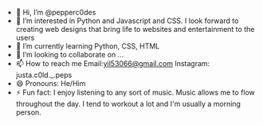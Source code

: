 - 👋 Hi, I’m @pepperc0des
- 👀 I’m interested in Python and Javascript and CSS. I look forward to creating web designs that bring life to websites and entertainment to the users
- 🌱 I’m currently learning Python, CSS, HTML
- 💞️ I’m looking to collaborate on ...
- 📫 How to reach me Email:yil53066@gmail.com Instagram: justa.c0ld._.peps
- 😄 Pronouns: He/Him
- ⚡ Fun fact: I enjoy listening to any sort of music. Music allows me to flow throughout the day. I tend to workout a lot and I'm usually a morning person.

<!---
pepperc0des/pepperc0des is a ✨ special ✨ repository because its `README.md` (this file) appears on your GitHub profile.
You can click the Preview link to take a look at your changes.
--->
